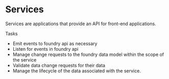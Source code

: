# Services

Services are applications that provide an API for front-end applications.

Tasks
- Emit events to foundry api as necessary
- Listen for events in foundry api
- Manage change requests to the foundry data model within the scope of the service
- Validate data change requests for their data
- Manage the lifecycle of the data associated with the service.